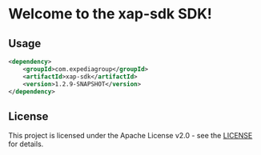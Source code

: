 # Welcome to the xap-sdk SDK!

## Usage
```xml
<dependency>
    <groupId>com.expediagroup</groupId>
    <artifactId>xap-sdk</artifactId>
    <version>1.2.9-SNAPSHOT</version>
</dependency>
```

## License

This project is licensed under the Apache License v2.0 - see the [LICENSE](LICENSE) for details.
